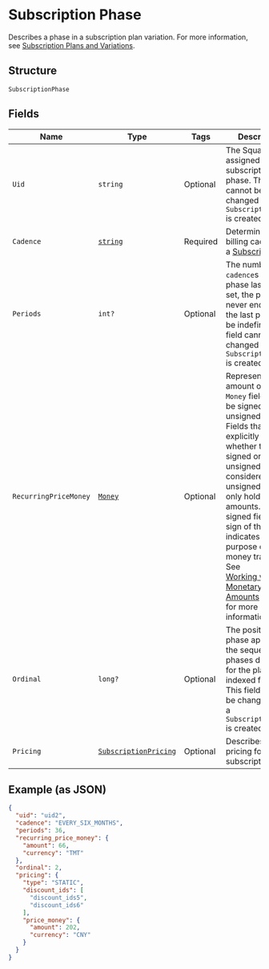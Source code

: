 
# Subscription Phase

Describes a phase in a subscription plan variation. For more information, see [Subscription Plans and Variations](https://developer.squareup.com/docs/subscriptions-api/plans-and-variations).

## Structure

`SubscriptionPhase`

## Fields

| Name | Type | Tags | Description |
|  --- | --- | --- | --- |
| `Uid` | `string` | Optional | The Square-assigned ID of the subscription phase. This field cannot be changed after a `SubscriptionPhase` is created. |
| `Cadence` | [`string`](../../doc/models/subscription-cadence.md) | Required | Determines the billing cadence of a [Subscription](../../doc/models/subscription.md) |
| `Periods` | `int?` | Optional | The number of `cadence`s the phase lasts. If not set, the phase never ends. Only the last phase can be indefinite. This field cannot be changed after a `SubscriptionPhase` is created. |
| `RecurringPriceMoney` | [`Money`](../../doc/models/money.md) | Optional | Represents an amount of money. `Money` fields can be signed or unsigned.<br>Fields that do not explicitly define whether they are signed or unsigned are<br>considered unsigned and can only hold positive amounts. For signed fields, the<br>sign of the value indicates the purpose of the money transfer. See<br>[Working with Monetary Amounts](https://developer.squareup.com/docs/build-basics/working-with-monetary-amounts)<br>for more information. |
| `Ordinal` | `long?` | Optional | The position this phase appears in the sequence of phases defined for the plan, indexed from 0. This field cannot be changed after a `SubscriptionPhase` is created. |
| `Pricing` | [`SubscriptionPricing`](../../doc/models/subscription-pricing.md) | Optional | Describes the pricing for the subscription. |

## Example (as JSON)

```json
{
  "uid": "uid2",
  "cadence": "EVERY_SIX_MONTHS",
  "periods": 36,
  "recurring_price_money": {
    "amount": 66,
    "currency": "TMT"
  },
  "ordinal": 2,
  "pricing": {
    "type": "STATIC",
    "discount_ids": [
      "discount_ids5",
      "discount_ids6"
    ],
    "price_money": {
      "amount": 202,
      "currency": "CNY"
    }
  }
}
```


